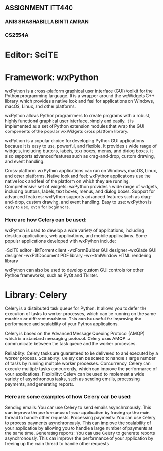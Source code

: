 ## ASSIGNMENT ITT440
### ANIS SHASHABILLA BINTI AMRAN
### CS2554A

# Editor: SciTE
# Framework: wxPython
wxPython is a cross-platform graphical user interface (GUI) toolkit for the Python programming language. It is a wrapper around the wxWidgets C++ library, which provides a native look and feel for applications on Windows, macOS, Linux, and other platforms.

wxPython allows Python programmers to create programs with a robust, highly functional graphical user interface, simply and easily. It is implemented as a set of Python extension modules that wrap the GUI components of the popular wxWidgets cross platform library.

wxPython is a popular choice for developing Python GUI applications because it is easy to use, powerful, and flexible. It provides a wide range of widgets, including buttons, labels, text boxes, menus, and dialog boxes. It also supports advanced features such as drag-and-drop, custom drawing, and event handling.

Cross-platform: wxPython applications can run on Windows, macOS, Linux, and other platforms.
Native look and feel: wxPython applications use the native look and feel of the platform on which they are running.
Comprehensive set of widgets: wxPython provides a wide range of widgets, including buttons, labels, text boxes, menus, and dialog boxes.
Support for advanced features: wxPython supports advanced features such as drag-and-drop, custom drawing, and event handling.
Easy to use: wxPython is easy to use, even for beginners.

### Here are how Celery can be used:
wxPython is used to develop a wide variety of applications, including desktop applications, web applications, and mobile applications. Some popular applications developed with wxPython include:

-SciTE editor
-BitTorrent client
-wxFormBuilder GUI designer
-wxGlade GUI designer
-wxPdfDocument PDF library
-wxHtmlWindow HTML rendering library

wxPython can also be used to develop custom GUI controls for other Python frameworks, such as PyQt and Tkinter.

# Library: Celery
Celery is a distributed task queue for Python. It allows you to defer the execution of tasks to worker processes, which can be running on the same machine or different machines. This can be useful for improving the performance and scalability of your Python applications.

Celery is based on the Advanced Message Queuing Protocol (AMQP), which is a standard messaging protocol. Celery uses AMQP to communicate between the task queue and the worker processes.

Reliability: Celery tasks are guaranteed to be delivered to and executed by a worker process.
Scalability: Celery can be scaled to handle a large number of tasks by running multiple worker processes.
Concurrency: Celery can execute multiple tasks concurrently, which can improve the performance of your applications.
Flexibility: Celery can be used to implement a wide variety of asynchronous tasks, such as sending emails, processing payments, and generating reports.

### Here are some examples of how Celery can be used:
Sending emails: You can use Celery to send emails asynchronously. This can improve the performance of your application by freeing up the main thread to handle other requests.
Processing payments: You can use Celery to process payments asynchronously. This can improve the scalability of your application by allowing you to handle a large number of payments at the same time.
Generating reports: You can use Celery to generate reports asynchronously. This can improve the performance of your application by freeing up the main thread to handle other requests.
